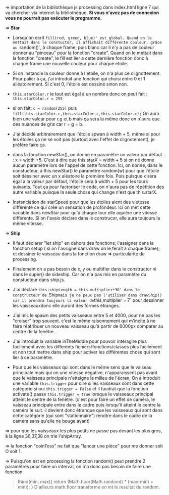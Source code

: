 => importation de la bibliothèque js processing dans index.html ligne 7 qui va chercher via internet la bibliothèque.
**Si vous n'avez pas de connexion vous ne pourrait pas exécuter le programme.**

=> **Star** 
- Lorsqu'on ecrit `fill(red, green, blue)' est global.
Quand on le mettait dans le constuctor, il affichait différente couleur, grâce au `random()`, à chaque frame; puis blanc car il n'y a pas de couleur donner au "pinceau" pour la fonction "create".
Quand on le mettait dans la fonction "create", le fill est lier a cette dernière fonction donc à chaque frame une nouvelle couleur pour chaque étoile.

- Si on instancie la couleur donne à l'étoile, on n'a plus ce clignottement.
Pour palier à ça, j'ai introduit une fonction qui choisi entre 0 et 1 alléatoirement. Si c'est 0, l'étoile est dessiné sinon non.

- `this.starColor.r` le tout est égal à un nombre donc on peut fait :
`this.starColor.r = 255`

- si on fait:
`c = random(255)`
puis
`fill(this.starColor.c,this.starColor.c,this.starColor.c);`
On aura bien une valeur pour r,g et b mais ça sera la même donc on n'aura que des nuances de gris car r = g = b.

- J'ai décidé arbitrairement que l'étoile spwan à width + 5, même si pour les étoiles ça ne se voit pas (surtout avec l'effet de clignotement), je préfère faire ça.

- dans la fonction newStar(), on donne en paramètre un valeur par défaut : x = width +5.
C'est à dire que this.starX = width + 5 si on ne donne aucun paramètre lors de l'appel de cette fonction.
Ici, on donne, dans le constucteur, à this.newStar() le paramètre random(w) pour que l'étoile soit déssiner avec un x aléatoire la première fois.
Puis puisque x sera égal à la valeur par défaut, l'étoile sera à width + 5 pour les tours suivants.
Tout ça pour factoriser le code, on n'aura pas de répétition des autre variable puisque la seule chose qui change n'est que this.starX.

- Instanciation de starSpeed pour que les étoiles aient des vietesse différente ce qui crée un sensation de profondeur.
Ici on met cette variable dans newStar pour qu'à chaque tour elle aquière une vitesse différente.
Si on l'avais déclare dans le construcor, elle aura toujours la même vitesse.


=> **Ship**
- Il faut déclarer "let ship" en dehors des fonctions;
   l'assigner dans la fonction setup ( si on l'assigne dans draw on le ferait à chaque frame);
   et dessiner le vaisseau dans la fonction draw => particularité de processing.

- Finalement on a pas besoin de x, y ou multifier dans le constructor ni dans le super() de sideship.
Car on n'a pas mis en paramètre du constucteur dans ship.js.

- J'ai déclaré `this.shipLength = this.multiplier*30' dans le constructeur de `Ship`
mais je ne peux pas l'utiliser dans drawShip()
car il prendra toujours la valeur de `this.multiplier = 7` pour dessinner les vaisseauxdonc elle auront des formes étranges.

- J'ai mis le spawn des petits vaisseaux entre 5 et 4000, pour ne pas les "croiser" trop souvent.
c'est le même raisonnement qui m'incite à ne faire réatribuer un nouveau vaisseau qu'à partir de 6000px comparer au centre de la fenêtre.

- J'ai introduit la variable inTheMiddle pour pouvoir intéragire plus facilement avec les differents fichiers/fonctions/classes plus facilement et non tout mettre dans ship pour activer les différentes chose qui sont lier à ce paramètre.

- Pour que les vaisseaux qui sont dans le même sens que le vaiseau principale
mais qui on une vitesse négative, n'apparaissent pas avant que le vaisseau principale n'atteigne le milieu de l'écran,
On a introduit une variable `this.trigger` pour dire si les vaisseaux sont dans cette catégorie
si oui `this.trigger = False`
et il faudrat que la fonction activate() passe `this.trigger = true` lorsque le vaisseaux principal atteint le centre de la fenêtre.
(c'est pour faire un effet de caméra, le vaisseau principale entre dans le cadre puis lorsqu'il atteint le centre la caméra le suit.
il devient donc étranque que les vaisseaux qui sont dans cette catégorie (qui sont "stationnaire") rendtre dans le cadre de la caméra sans qu'elle ne bouge avant)


=> pour que les vaisseaux les plus petits ne passe pas devant les plus gros, à la ligne 36,37,38 on trie l'shipArray.

=> la fonction "coinToss" ne fait que "lancer une pièce" pour me donner soit O soit 1.


=> Puisqu'on est en processing 
la fonction random() peut prendre 2 paramètres pour faire un interval,
on n'a donc pas besoin de faire une fonction 
> Rand(min, max){
>   return (Math.floor(Math.random() * (max-min) + min));
> }
D'ailleurs math.floor transforme en int le resultat du random.
